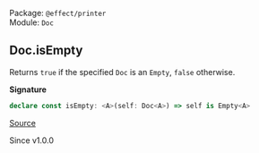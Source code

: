 Package: `@effect/printer`<br />
Module: `Doc`<br />

## Doc.isEmpty

Returns `true` if the specified `Doc` is an `Empty`, `false` otherwise.

**Signature**

```ts
declare const isEmpty: <A>(self: Doc<A>) => self is Empty<A>
```

[Source](https://github.com/Effect-TS/effect/tree/main/packages/printer/src/Doc.ts#L334)

Since v1.0.0